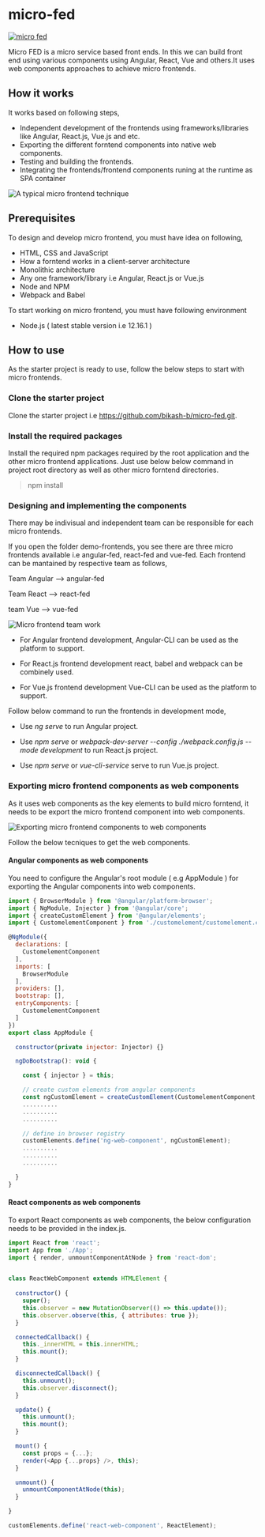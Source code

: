 # micro-fed

[![micro fed](https://github.com/bikash-b/micro-fed/blob/master/assets/icon.png)](#features)

Micro FED is a micro service based front ends. In this we can build front end using various components using Angular, React, Vue and others.It uses web components approaches to achieve micro frontends.

## How it works

It works based on following steps,

* Independent development of the frontends using frameworks/libraries like Angular, React.js, Vue.js and etc.
* Exporting the different forntend components into native web components.
* Testing and building the frontends.
* Integrating the frontends/frontend components runing at the runtime as SPA container

![A typical micro frontend technique](https://github.com/bikash-b/micro-fed/blob/master/assets/Micro%20frontend%20architecture.png)

## Prerequisites

To design and develop micro frontend, you must have idea on following,

* HTML, CSS and JavaScript
* How a forntend works in a client-server architecture
* Monolithic architecture
* Any one framework/library i.e Angular, React.js or Vue.js
* Node and NPM 
* Webpack and Babel

To start working on micro frontend, you must have following environment

* Node.js ( latest stable version i.e 12.16.1 )

## How to use

As the starter project is ready to use, follow the below steps to start with micro frontends.

### Clone the starter project

Clone the starter project i.e https://github.com/bikash-b/micro-fed.git.

### Install the required packages

Install the required npm packages required by the root application and the other micro frontend applications. Just use below below command in project root directory as well as other micro forntend directories.

> npm install

### Designing and implementing the components

There may be indivisual and independent team can be responsible for each micro frontends.

If you open the folder demo-frontends, you see there are three micro frontends available i.e angular-fed, react-fed and vue-fed. Each frontend can be mantained by respective team as follows,

Team Angular --> angular-fed

Team React   --> react-fed

team Vue     --> vue-fed

![Micro frontend team work](https://github.com/bikash-b/micro-fed/blob/master/assets/Micro%20frontend%20team%20work.png)

* For Angular frontend development, Angular-CLI can be used as the platform to support.

* For React.js frontend development react, babel and webpack can be combinely used.

* For Vue.js frontend development Vue-CLI can be used as the platform to support.

Follow below command to run the frontends in development mode,

* Use *ng serve* to run Angular project.

* Use *npm serve* or *webpack-dev-server --config ./webpack.config.js --mode development* to run React.js project.

* Use *npm serve* or *vue-cli-service* serve to run Vue.js project.

### Exporting micro frontend components as web components

As it uses web components as the key elements to build micro forntend, it needs to be export the micro frontend component into web components. 

![Exporting micro frontend components to web components](https://github.com/bikash-b/micro-fed/blob/master/assets/Exporting%20micro%20frontend%20components%20to%20web%20components.png)

Follow the below tecniques to get the web components.

#### Angular components as web components

You need to configure the Angular's root module ( e.g AppModule ) for exporting the Angular components into web components.

```javascript
import { BrowserModule } from '@angular/platform-browser';
import { NgModule, Injector } from '@angular/core';
import { createCustomElement } from '@angular/elements';
import { CustomelementComponent } from './customelement/customelement.component';

@NgModule({
  declarations: [
    CustomelementComponent
  ],
  imports: [
    BrowserModule
  ],
  providers: [],
  bootstrap: [],
  entryComponents: [
    CustomelementComponent
  ]
})
export class AppModule {

  constructor(private injector: Injector) {}

  ngDoBootstrap(): void {

    const { injector } = this;

    // create custom elements from angular components
    const ngCustomElement = createCustomElement(CustomelementComponent, { injector });
    ..........
    ..........
    ..........

    // define in browser registry
    customElements.define('ng-web-component', ngCustomElement);
    ..........
    ..........
    ..........

  }
}

```

#### React components as web components

To export React components as web components, the below configuration needs to be provided in the index.js.

```javascript
import React from 'react';
import App from './App';
import { render, unmountComponentAtNode } from 'react-dom';


class ReactWebComponent extends HTMLElement {
  
  constructor() {
    super();
    this.observer = new MutationObserver(() => this.update());
    this.observer.observe(this, { attributes: true });
  }

  connectedCallback() {
    this._innerHTML = this.innerHTML;
    this.mount();
  }

  disconnectedCallback() {
    this.unmount();
    this.observer.disconnect();
  }

  update() {
    this.unmount();
    this.mount();
  }

  mount() {
    const props = {...};
    render(<App {...props} />, this);
  }

  unmount() {
    unmountComponentAtNode(this);
  }

}

customElements.define('react-web-component', ReactElement);

```
